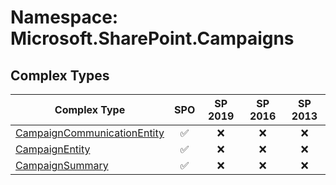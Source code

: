 # Namespace: Microsoft.SharePoint.Campaigns

## Complex Types

Complex Type | SPO | SP 2019 | SP 2016 | SP 2013
----------|:---:|:-------:|:-------:|:-------:
[CampaignCommunicationEntity](./ComplexTypes/CampaignCommunicationEntity.md) | ✅ | ❌ | ❌ | ❌
[CampaignEntity](./ComplexTypes/CampaignEntity.md) | ✅ | ❌ | ❌ | ❌
[CampaignSummary](./ComplexTypes/CampaignSummary.md) | ✅ | ❌ | ❌ | ❌